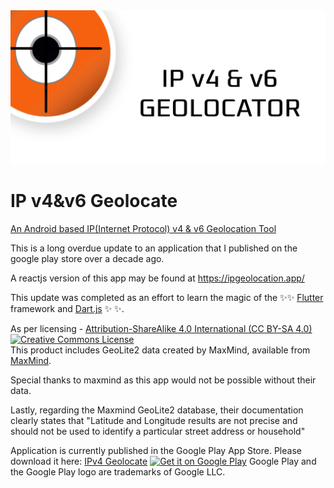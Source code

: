 <img src="./store_images/banner.png" alt="Geolocate" />

IP v4&v6 Geolocate
==========
[An Android based IP(Internet Protocol) v4 & v6 Geolocation Tool](https://github.com/ericwarriner/Geolocate)

This is a long overdue update to an application that I published on the google play store over a decade ago. 

A reactjs version of this app may be found at https://ipgeolocation.app/

This update was completed as an effort to learn the magic of the ✨<Magic>✨ [Flutter](https://flutter.dev/) framework and [Dart.js](https://dart.dev/) ✨</Magic> ✨.

As per licensing - [Attribution-ShareAlike 4.0 International (CC BY-SA 4.0)](https://creativecommons.org/licenses/by-sa/4.0/)
<a rel="license" href="http://creativecommons.org/licenses/by-sa/4.0/"><img alt="Creative Commons License" style="border-width:0" src="https://i.creativecommons.org/l/by-sa/4.0/88x31.png" /></a><br />This product includes GeoLite2 data created by MaxMind, available from [MaxMind](https://www.maxmind.com). 

Special thanks to maxmind as this app would not be possible without their data. 

Lastly, regarding the Maxmind GeoLite2 database, their documentation clearly states that "Latitude and Longitude results are not precise and should not be used
to identify a particular street address or household"

Application is currently published in the Google Play App Store. Please download it here: [IPv4 Geolocate](https://play.google.com/store/apps/details?id=com.github.ericwarriner.geolocate)
<a href='https://play.google.com/store/apps/details?id=com.github.ericwarriner.geolocate&pcampaignid=pcampaignidMKT-Other-global-all-co-prtnr-py-PartBadge-Mar2515-1'><img alt='Get it on Google Play' src='https://play.google.com/intl/en_us/badges/static/images/badges/en_badge_web_generic.png'/></a>
Google Play and the Google Play logo are trademarks of Google LLC.
